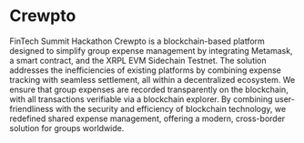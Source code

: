 # Crewpto
FinTech Summit Hackathon 
Crewpto is a blockchain-based platform designed to simplify group expense management by integrating Metamask, a smart contract, and the XRPL EVM Sidechain Testnet. The solution addresses the inefficiencies of existing platforms by combining expense tracking with seamless settlement, all within a decentralized ecosystem.
We ensure that group expenses are recorded transparently on the blockchain, with all transactions verifiable via a blockchain explorer. By combining user-friendliness with the security and efficiency of blockchain technology, we redefined shared expense management, offering a modern, cross-border solution for groups worldwide.
